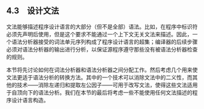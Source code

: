 ## 4.3　设计文法

文法能够描述程序设计语言的大部分（但不是全部）语法。比如，在程序中标识符必须先声明后使用，但是这个要求不能通过一个上下文无关文法来描述。因此，一个语法分析器接受的词法单元序列构成了程序设计语言的超集；编译器的后续步骤必须对语法分析器的输出进行分析，以保证源程序遵守那些没有被语法分析器检查的规则。

本节将先讨论如何在词法分析器和语法分析器之间分配工作。然后考虑几个用来使文法更适于语法分析的转换方法。其中的一个技术可以消除文法中的二义性，而其他的技术——消除左递归和提取左公因子——可用于改写文法，使得这些文法适用于自顶向下的语法分析。我们在本节的最后将考虑一些不能使用任何文法描述的程序设计语言构造。